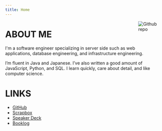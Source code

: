 ```yaml
---
title: Home
---
```


[<img src="https://simpleicons.org/icons/github.svg" style="max-width:15%;min-width:40px;float:right;" alt="Github repo" />](https://github.com/perforb)

# ABOUT ME

I'm a software engineer specializing in server side such as web applications, database engineering, and infrastructure engineering.

I’m fluent in Java and Japanese. I’ve also written a good amount of JavaScript, Python, and SQL. I learn quickly, care about detail, and like computer science.

# LINKS

* [GitHub](https://github.com/perforb)
* [Scrapbox](https://scrapbox.io/perforb)
* [Speaker Deck](https://speakerdeck.com/perforb)
* [Booklog](https://booklog.jp/users/perforb)
